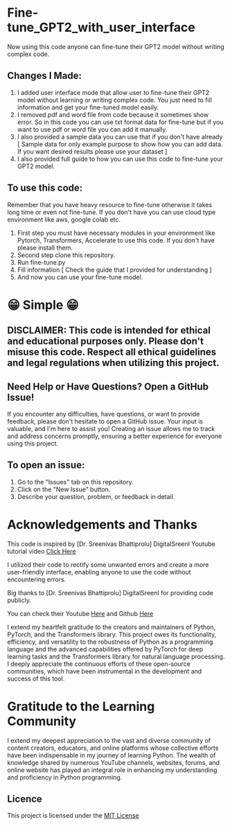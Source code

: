 # Fine-tune_GPT2_with_user_interface

Now using this code anyone can fine-tune their GPT2 model without writing complex code.

## Changes I Made:

 1) I added user interface mode that allow user to fine-tune their GPT2 model without learning or writing complex code. You just need to fill information and get your fine-tuned model easily.
 2) I removed pdf and word file from code because it sometimes show error. So in this code you can use txt format data for fine-tune but if you want to use pdf or word file you can add it manually.
 3) I also provided a sample data you can use that if you don't have already [ Sample data for only example purpose to show how you can add data. If you want desired results please use your dataset ]
 4) I also provided full guide to how you can use this code to fine-tune your GPT2 model.
  
## To use this code:
 Remember that you have heavy resource to fine-tune otherwise it takes long time or even not fine-tune. If you don't have you can use cloud type environment like aws, google colab etc.

 1) First step you must have necessary modules in your environment like Pytorch, Transformers, Accelerate to use this code. If you don't have please install them.
 2) Second step clone this repository.
 3) Run fine-tune.py
 4) Fill information [ Check the guide that I provided for understanding ]
 5) And now you can use your fine-tune model.

# 😁 Simple 😁

## DISCLAIMER: This code is intended for ethical and educational purposes only. Please don't misuse this code. Respect all ethical guidelines and legal regulations when utilizing this project.

## Need Help or Have Questions? Open a GitHub Issue!

 If you encounter any difficulties, have questions, or want to provide feedback, please don't hesitate to open a GitHub issue. Your input is valuable, and I'm here to assist you! Creating an issue allows me to track and address concerns promptly, ensuring a better experience for everyone using this project.

## To open an issue:

1) Go to the "Issues" tab on this repository.
2) Click on the "New Issue" button.
3) Describe your question, problem, or feedback in detail.
 
# Acknowledgements and Thanks 

This code is inspired by [Dr. Sreenivas Bhattiprolu] DigitalSreenI Youtube tutorial video [Click Here](https://m.youtube.com/watch?v=nsdCRVuprDY&t=754s&pp=ygURZ3B0IDIgZmluZSB0dW5pbmc%3D)
 
 I utilized their code to rectify some unwanted errors and create a more user-friendly interface, enabling anyone to use the code without encountering errors.
 
 Big thanks to [Dr. Sreenivas Bhattiprolu] DigitalSreenI for providing code publicly. 

You can check their Youtube [Here](https://m.youtube.com/@DigitalSreeni) and Github [Here](https://github.com/bnsreenu)
 
I extend my heartfelt gratitude to the creators and maintainers of Python, PyTorch, and the Transformers library. This project owes its functionality, efficiency, and versatility to the robustness of Python as a programming language and the advanced capabilities offered by PyTorch for deep learning tasks and the Transformers library for natural language processing. I deeply appreciate the continuous efforts of these open-source communities, which have been instrumental in the development and success of this tool.

# Gratitude to the Learning Community

I extend my deepest appreciation to the vast and diverse community of content creators, educators, and online platforms whose collective efforts have been indispensable in my journey of learning Python. The wealth of knowledge shared by numerous YouTube channels, websites, forums, and online website has played an integral role in enhancing my understanding and proficiency in Python programming.


## Licence
This project is licensed under the [MIT License](LICENSE)
